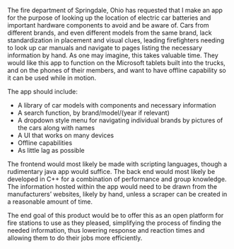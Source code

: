 The fire department of Springdale, Ohio has requested that I make an app for the purpose of looking up the location of electric car batteries and important hardware components to avoid and be aware of. Cars from different brands, and even different models from the same brand, lack standardization in placement and visual clues, leading firefighters needing to look up car manuals and navigate to pages listing the necessary information by hand. As one may imagine, this takes valuable time. They would like this app to function on the Microsoft tablets built into the trucks, and on the phones of their members, and want to have offline capability so it can be used while in motion.


The app should include: 
* A library of car models with components and necessary information
* A search function, by brand/model/(year if relevant)
* A dropdown style menu for navigating individual brands by pictures of the cars along with names
* A UI that works on many devices
* Offline capabilities
* As little lag as possible

The frontend would most likely be made with scripting languages, though a rudimentary java app would suffice. The back end would most likely be developed in C++ for a combination of performance and group knowledge. The information hosted within the app would need to be drawn from the manufacturers’ websites, likely by hand, unless a scraper can be created in a reasonable amount of time. 


The end goal of this product would be to offer this as an open platform for fire stations to use as they pleased, simplifying the process of finding the needed information, thus lowering response and reaction times and allowing them to do their jobs more efficiently.